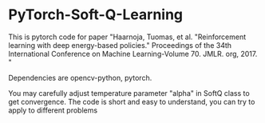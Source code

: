 # PyTorch-Soft-Q-Learning

This is pytorch code for paper "Haarnoja, Tuomas, et al. "Reinforcement learning with deep energy-based policies." Proceedings of the 34th International Conference on Machine Learning-Volume 70. JMLR. org, 2017.
"

Dependencies are opencv-python, pytorch.

You may carefully adjust temperature parameter "alpha" in SoftQ class to get convergence. The code is short and easy to understand, you can try to apply to different problems
